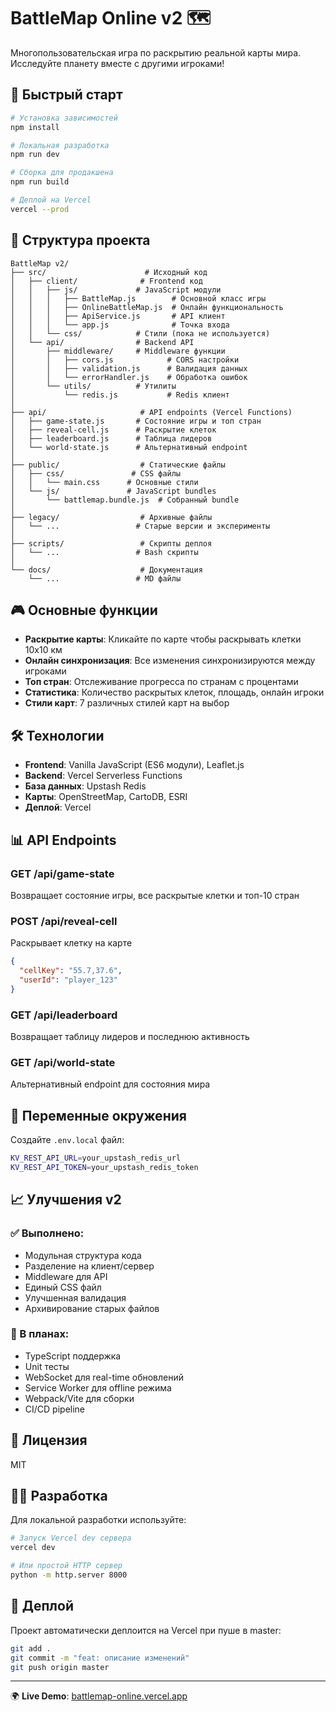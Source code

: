 # BattleMap Online v2 🗺️

Многопользовательская игра по раскрытию реальной карты мира. Исследуйте планету вместе с другими игроками!

## 🚀 Быстрый старт

```bash
# Установка зависимостей
npm install

# Локальная разработка
npm run dev

# Сборка для продакшена
npm run build

# Деплой на Vercel
vercel --prod
```

## 📁 Структура проекта

```
BattleMap v2/
├── src/                      # Исходный код
│   ├── client/              # Frontend код
│   │   ├── js/             # JavaScript модули
│   │   │   ├── BattleMap.js        # Основной класс игры
│   │   │   ├── OnlineBattleMap.js  # Онлайн функциональность
│   │   │   ├── ApiService.js       # API клиент
│   │   │   └── app.js              # Точка входа
│   │   └── css/            # Стили (пока не используется)
│   └── api/                # Backend API
│       ├── middleware/     # Middleware функции
│       │   ├── cors.js            # CORS настройки
│       │   ├── validation.js      # Валидация данных
│       │   └── errorHandler.js    # Обработка ошибок
│       └── utils/          # Утилиты
│           └── redis.js           # Redis клиент
│
├── api/                     # API endpoints (Vercel Functions)
│   ├── game-state.js       # Состояние игры и топ стран
│   ├── reveal-cell.js      # Раскрытие клеток
│   ├── leaderboard.js      # Таблица лидеров
│   └── world-state.js      # Альтернативный endpoint
│
├── public/                  # Статические файлы
│   ├── css/               # CSS файлы
│   │   └── main.css      # Основные стили
│   └── js/               # JavaScript bundles
│       └── battlemap.bundle.js  # Собранный bundle
│
├── legacy/                  # Архивные файлы
│   └── ...                 # Старые версии и эксперименты
│
├── scripts/                 # Скрипты деплоя
│   └── ...                 # Bash скрипты
│
└── docs/                    # Документация
    └── ...                 # MD файлы

```

## 🎮 Основные функции

- **Раскрытие карты**: Кликайте по карте чтобы раскрывать клетки 10x10 км
- **Онлайн синхронизация**: Все изменения синхронизируются между игроками
- **Топ стран**: Отслеживание прогресса по странам с процентами
- **Статистика**: Количество раскрытых клеток, площадь, онлайн игроки
- **Стили карт**: 7 различных стилей карт на выбор

## 🛠️ Технологии

- **Frontend**: Vanilla JavaScript (ES6 модули), Leaflet.js
- **Backend**: Vercel Serverless Functions
- **База данных**: Upstash Redis
- **Карты**: OpenStreetMap, CartoDB, ESRI
- **Деплой**: Vercel

## 📊 API Endpoints

### GET /api/game-state
Возвращает состояние игры, все раскрытые клетки и топ-10 стран

### POST /api/reveal-cell
Раскрывает клетку на карте
```json
{
  "cellKey": "55.7,37.6",
  "userId": "player_123"
}
```

### GET /api/leaderboard
Возвращает таблицу лидеров и последнюю активность

### GET /api/world-state
Альтернативный endpoint для состояния мира

## 🔧 Переменные окружения

Создайте `.env.local` файл:

```bash
KV_REST_API_URL=your_upstash_redis_url
KV_REST_API_TOKEN=your_upstash_redis_token
```

## 📈 Улучшения v2

### ✅ Выполнено:
- Модульная структура кода
- Разделение на клиент/сервер
- Middleware для API
- Единый CSS файл
- Улучшенная валидация
- Архивирование старых файлов

### 🔄 В планах:
- TypeScript поддержка
- Unit тесты
- WebSocket для real-time обновлений
- Service Worker для offline режима
- Webpack/Vite для сборки
- CI/CD pipeline

## 📝 Лицензия

MIT

## 👨‍💻 Разработка

Для локальной разработки используйте:

```bash
# Запуск Vercel dev сервера
vercel dev

# Или простой HTTP сервер
python -m http.server 8000
```

## 🚢 Деплой

Проект автоматически деплоится на Vercel при пуше в master:

```bash
git add .
git commit -m "feat: описание изменений"
git push origin master
```

---

🌍 **Live Demo**: [battlemap-online.vercel.app](https://battlemap-online.vercel.app)
